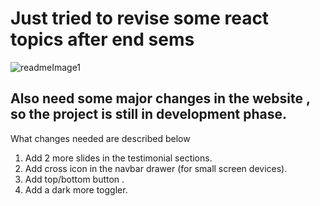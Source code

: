 # Just tried to revise some react topics after end sems

![readmeImage1](https://github.com/kbhavre/mernpage/assets/89301840/9c59f77a-f1b5-42c2-b427-25da2db50161)


## Also need some major changes in the website , so the project is still in development phase.

What changes needed are described below 

1. Add 2 more slides in the testimonial sections.
2. Add cross icon in the navbar drawer (for small screen devices).
3. Add top/bottom button .
4. Add a dark more toggler.
